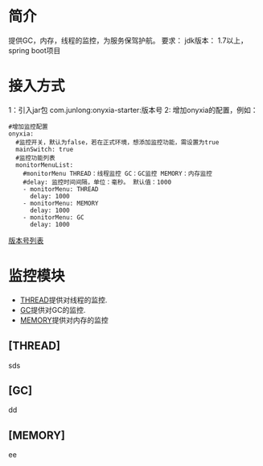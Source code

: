 # 简介
提供GC，内存，线程的监控，为服务保驾护航。
要求： jdk版本： 1.7以上，spring boot项目

# 接入方式
1：引入jar包 com.junlong:onyxia-starter:版本号
2: 增加onyxia的配置，例如：

```
#增加监控配置
onyxia:
  #监控开关，默认为false，若在正式环境，想添加监控功能，需设置为true
  mainSwitch: true
  #监控功能列表
  monitorMenuList:
    #monitorMenu THREAD：线程监控 GC：GC监控 MEMORY：内存监控
    #delay: 监控时间间隔，单位：毫秒。 默认值：1000
    - monitorMenu: THREAD
      delay: 1000
    - monitorMenu: MEMORY
      delay: 1000
    - monitorMenu: GC
      delay: 1000
```

[版本号列表](/CHANGELOG.md)

# 监控模块

- [THREAD](#THREAD)提供对线程的监控.
- [GC](#GC)提供对GC的监控.
- [MEMORY](#MEMORY)提供对内存的监控

## [THREAD]
sds

## [GC]
dd
## [MEMORY]
ee